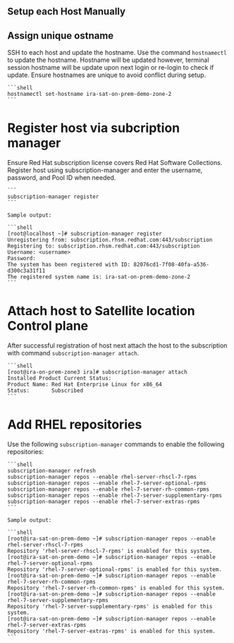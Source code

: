 ## Setup each Host Manually

## Assign unique ostname

SSH to each host and update the hostname. Use the command `hostnamectl` to update the hostname. Hostname will be updated however, terminal session hostname will be update upon next login or re-login to check if update. Ensure hostnames are unique to avoid conflict during setup.

    ```shell
    hostnamectl set-hostname ira-sat-on-prem-demo-zone-2
    ```

# Register host via subcription manager

Ensure Red Hat subscription license covers Red Hat Software Collections.  Register host using subscription-manager and enter the username, password, and Pool ID when needed.

    ```
    subscription-manager register
    ```

    Sample output:

    ```shell
    [root@localhost ~]# subscription-manager register 
    Unregistering from: subscription.rhsm.redhat.com:443/subscription
    Registering to: subscription.rhsm.redhat.com:443/subscription
    Username: <username>
    Password: 
    The system has been registered with ID: 82076cd1-7f08-40fa-a536-d300c3a31f11
    The registered system name is: ira-sat-on-prem-demo-zone-2
    ```

# Attach host to Satellite location Control plane

After successful registration of host next attach the host to the subscription with command `subscription-manager attach`.

    ```shell
    [root@ira-on-prem-zone3 ira]# subscription-manager attach 
    Installed Product Current Status:
    Product Name: Red Hat Enterprise Linux for x86_64
    Status:       Subscribed
    ```

# Add RHEL repositories

Use the following `subscription-manager` commands to enable the following repositories:

    ```shell
    subscription-manager refresh
    subscription-manager repos --enable rhel-server-rhscl-7-rpms
    subscription-manager repos --enable rhel-7-server-optional-rpms
    subscription-manager repos --enable rhel-7-server-rh-common-rpms
    subscription-manager repos --enable rhel-7-server-supplementary-rpms
    subscription-manager repos --enable rhel-7-server-extras-rpms
    ```

    Sample output:

    ```shell
    [root@ira-sat-on-prem-demo ~]# subscription-manager repos --enable rhel-server-rhscl-7-rpms
    Repository 'rhel-server-rhscl-7-rpms' is enabled for this system.
    [root@ira-sat-on-prem-demo ~]# subscription-manager repos --enable rhel-7-server-optional-rpms
    Repository 'rhel-7-server-optional-rpms' is enabled for this system.
    [root@ira-sat-on-prem-demo ~]# subscription-manager repos --enable rhel-7-server-rh-common-rpms
    Repository 'rhel-7-server-rh-common-rpms' is enabled for this system.
    [root@ira-sat-on-prem-demo ~]# subscription-manager repos --enable rhel-7-server-supplementary-rpms
    Repository 'rhel-7-server-supplementary-rpms' is enabled for this system.
    [root@ira-sat-on-prem-demo ~]# subscription-manager repos --enable rhel-7-server-extras-rpms
    Repository 'rhel-7-server-extras-rpms' is enabled for this system.
    ```


